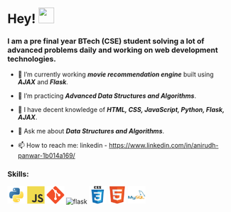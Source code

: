 # Hey! <img src="https://raw.githubusercontent.com/TheDudeThatCode/TheDudeThatCode/master/Assets/Hi.gif" width="35" height="35" style="max-width:100%;">




### I am a pre final year BTech (CSE) student solving a lot of advanced problems daily and working on web development technologies.





 
- 🔭 I’m currently working ***movie recommendation engine*** built using ***AJAX*** and ***Flask***.


- 🌱 I’m practicing ***Advanced Data Structures and Algorithms***.


- 👯 I have decent knowledge of ***HTML, CSS, JavaScript, Python, Flask, AJAX***.


- 💬 Ask me about ***Data Structures and Algorithms***.


- 📫 How to reach me: linkedin - https://www.linkedin.com/in/anirudh-panwar-1b014a169/


### Skills:

<img height="40" src="https://raw.githubusercontent.com/devicons/devicon/master/icons/python/python-original.svg" title="python" style="max-width:100%;"> <img height="40" src="https://raw.githubusercontent.com/devicons/devicon/master/icons/javascript/javascript-original.svg" title="javascript" style="max-width:100%;"> <img height="40" src="https://raw.githubusercontent.com/devicons/devicon/master/icons/git/git-original.svg" title="git" style="max-width:100%;"> <img height="40" src="https://camo.githubusercontent.com/cb2324a4c0e1910089f481d56e1f887d6e96114101987dfbb6ef6f9df1e0bf08/68747470733a2f2f7777772e766563746f726c6f676f2e7a6f6e652f6c6f676f732f706f636f6f5f666c61736b2f706f636f6f5f666c61736b2d69636f6e2e737667" title="flask" data-canonical-src="https://www.vectorlogo.zone/logos/pocoo_flask/pocoo_flask-icon.svg" style="max-width:100%;"> <img height="40" src="https://raw.githubusercontent.com/devicons/devicon/master/icons/css3/css3-original-wordmark.svg" title="css3" style="max-width:100%;"> <img height="40" src="https://raw.githubusercontent.com/devicons/devicon/master/icons/html5/html5-original.svg" title="html5" style="max-width:100%;"> <img height="40" src="https://raw.githubusercontent.com/devicons/devicon/master/icons/mysql/mysql-original-wordmark.svg" title="mysql" style="max-width:100%;">


